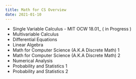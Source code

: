 ```yaml
---
title: Math for CS Overview
date: 2021-01-10
---
```



* Single Variable Calculus - MIT OCW 18.01_ ( in Progress )
* Multivariable Calculus
* Differential Equations
* Linear Algebra
* Math for Computer Science (A.K.A Discrete Math) 1
* Math for Computer Science (A.K.A Discrete Math) 2
* Numerical Analysis
* Probability and Statistics 1
* Probability and Statistics 2
<br>

<br>


